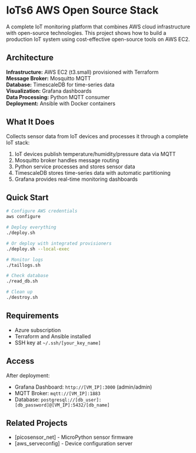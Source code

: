 # IoTs6 AWS Open Source Stack

A complete IoT monitoring platform that combines AWS cloud infrastructure with open-source technologies. This project shows how to build a production IoT system using cost-effective open-source tools on AWS EC2.

## Architecture

**Infrastructure:** AWS EC2 (t3.small) provisioned with Terraform  
**Message Broker:** Mosquitto MQTT  
**Database:** TimescaleDB for time-series data  
**Visualization:** Grafana dashboards  
**Data Processing:** Python MQTT consumer  
**Deployment:** Ansible with Docker containers  

## What It Does

Collects sensor data from IoT devices and processes it through a complete IoT stack:

1. IoT devices publish temperature/humidity/pressure data via MQTT
2. Mosquitto broker handles message routing  
3. Python service processes and stores sensor data
4. TimescaleDB stores time-series data with automatic partitioning
5. Grafana provides real-time monitoring dashboards

## Quick Start

```bash
# Configure AWS credentials
aws configure

# Deploy everything
./deploy.sh

# Or deploy with integrated provisioners
./deploy.sh --local-exec

# Monitor logs
./taillogs.sh

# Check database
./read_db.sh

# Clean up
./destroy.sh
```

## Requirements

- Azure subscription
- Terraform and Ansible installed
- SSH key at `~/.ssh/[your_key_name]`

## Access

After deployment:
- Grafana Dashboard: `http://[VM_IP]:3000` (admin/admin)
- MQTT Broker: `mqtt://[VM_IP]:1883` 
- Database: `postgresql://[db_user]:[db_password]@[VM_IP]:5432/[db_name]`

## Related Projects

- [picosensor_net] - MicroPython sensor firmware
- [aws_serveconfig] - Device configuration server